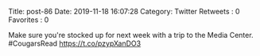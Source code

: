 Title: post-86
Date: 2019-11-18 16:07:28
Category: Twitter
Retweets : 0
Favorites : 0

Make sure you're stocked up for next week with a trip to the Media Center. #CougarsRead https://t.co/pzypXanDO3
